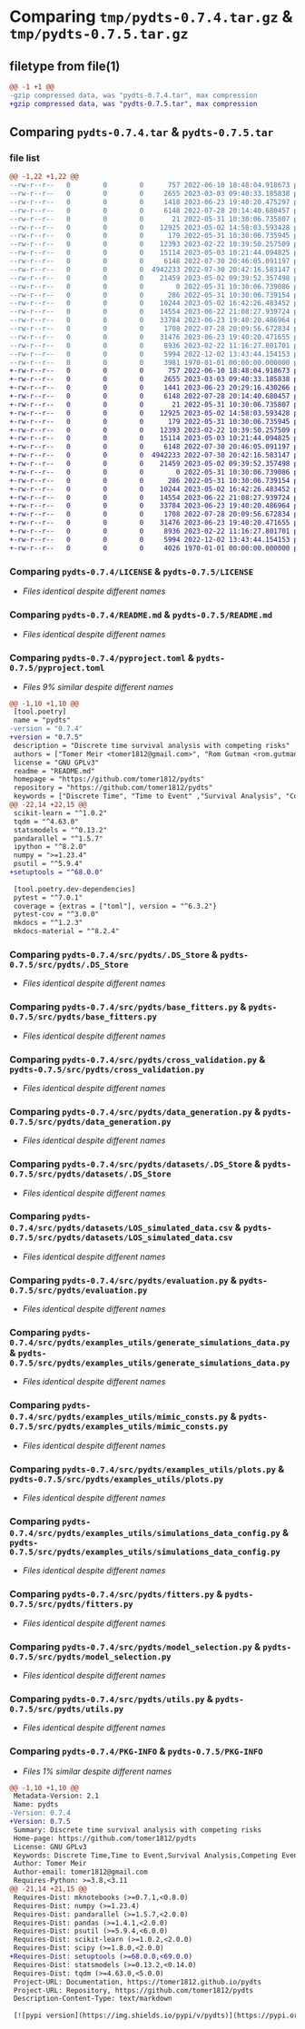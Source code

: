 # Comparing `tmp/pydts-0.7.4.tar.gz` & `tmp/pydts-0.7.5.tar.gz`

## filetype from file(1)

```diff
@@ -1 +1 @@
-gzip compressed data, was "pydts-0.7.4.tar", max compression
+gzip compressed data, was "pydts-0.7.5.tar", max compression
```

## Comparing `pydts-0.7.4.tar` & `pydts-0.7.5.tar`

### file list

```diff
@@ -1,22 +1,22 @@
--rw-r--r--   0        0        0      757 2022-06-10 18:48:04.918673 pydts-0.7.4/LICENSE
--rw-r--r--   0        0        0     2655 2023-03-03 09:40:33.185838 pydts-0.7.4/README.md
--rw-r--r--   0        0        0     1418 2023-06-23 19:40:20.475297 pydts-0.7.4/pyproject.toml
--rw-r--r--   0        0        0     6148 2022-07-28 20:14:40.680457 pydts-0.7.4/src/pydts/.DS_Store
--rw-r--r--   0        0        0       21 2022-05-31 10:30:06.735807 pydts-0.7.4/src/pydts/__init__.py
--rw-r--r--   0        0        0    12925 2023-05-02 14:58:03.593428 pydts-0.7.4/src/pydts/base_fitters.py
--rw-r--r--   0        0        0      179 2022-05-31 10:30:06.735945 pydts-0.7.4/src/pydts/config.py
--rw-r--r--   0        0        0    12393 2023-02-22 10:39:50.257509 pydts-0.7.4/src/pydts/cross_validation.py
--rw-r--r--   0        0        0    15114 2023-05-03 10:21:44.094825 pydts-0.7.4/src/pydts/data_generation.py
--rw-r--r--   0        0        0     6148 2022-07-30 20:46:05.091197 pydts-0.7.4/src/pydts/datasets/.DS_Store
--rw-r--r--   0        0        0  4942233 2022-07-30 20:42:16.583147 pydts-0.7.4/src/pydts/datasets/LOS_simulated_data.csv
--rw-r--r--   0        0        0    21459 2023-05-02 09:39:52.357498 pydts-0.7.4/src/pydts/evaluation.py
--rw-r--r--   0        0        0        0 2022-05-31 10:30:06.739086 pydts-0.7.4/src/pydts/examples_utils/__init__.py
--rw-r--r--   0        0        0      286 2022-05-31 10:30:06.739154 pydts-0.7.4/src/pydts/examples_utils/datasets.py
--rw-r--r--   0        0        0    10244 2023-05-02 16:42:26.483452 pydts-0.7.4/src/pydts/examples_utils/generate_simulations_data.py
--rw-r--r--   0        0        0    14554 2023-06-22 21:08:27.939724 pydts-0.7.4/src/pydts/examples_utils/mimic_consts.py
--rw-r--r--   0        0        0    33784 2023-06-23 19:40:20.486964 pydts-0.7.4/src/pydts/examples_utils/plots.py
--rw-r--r--   0        0        0     1708 2022-07-28 20:09:56.672834 pydts-0.7.4/src/pydts/examples_utils/simulations_data_config.py
--rw-r--r--   0        0        0    31476 2023-06-23 19:40:20.471655 pydts-0.7.4/src/pydts/fitters.py
--rw-r--r--   0        0        0     8936 2023-02-22 11:16:27.801701 pydts-0.7.4/src/pydts/model_selection.py
--rw-r--r--   0        0        0     5994 2022-12-02 13:43:44.154153 pydts-0.7.4/src/pydts/utils.py
--rw-r--r--   0        0        0     3981 1970-01-01 00:00:00.000000 pydts-0.7.4/PKG-INFO
+-rw-r--r--   0        0        0      757 2022-06-10 18:48:04.918673 pydts-0.7.5/LICENSE
+-rw-r--r--   0        0        0     2655 2023-03-03 09:40:33.185838 pydts-0.7.5/README.md
+-rw-r--r--   0        0        0     1441 2023-06-23 20:29:16.430266 pydts-0.7.5/pyproject.toml
+-rw-r--r--   0        0        0     6148 2022-07-28 20:14:40.680457 pydts-0.7.5/src/pydts/.DS_Store
+-rw-r--r--   0        0        0       21 2022-05-31 10:30:06.735807 pydts-0.7.5/src/pydts/__init__.py
+-rw-r--r--   0        0        0    12925 2023-05-02 14:58:03.593428 pydts-0.7.5/src/pydts/base_fitters.py
+-rw-r--r--   0        0        0      179 2022-05-31 10:30:06.735945 pydts-0.7.5/src/pydts/config.py
+-rw-r--r--   0        0        0    12393 2023-02-22 10:39:50.257509 pydts-0.7.5/src/pydts/cross_validation.py
+-rw-r--r--   0        0        0    15114 2023-05-03 10:21:44.094825 pydts-0.7.5/src/pydts/data_generation.py
+-rw-r--r--   0        0        0     6148 2022-07-30 20:46:05.091197 pydts-0.7.5/src/pydts/datasets/.DS_Store
+-rw-r--r--   0        0        0  4942233 2022-07-30 20:42:16.583147 pydts-0.7.5/src/pydts/datasets/LOS_simulated_data.csv
+-rw-r--r--   0        0        0    21459 2023-05-02 09:39:52.357498 pydts-0.7.5/src/pydts/evaluation.py
+-rw-r--r--   0        0        0        0 2022-05-31 10:30:06.739086 pydts-0.7.5/src/pydts/examples_utils/__init__.py
+-rw-r--r--   0        0        0      286 2022-05-31 10:30:06.739154 pydts-0.7.5/src/pydts/examples_utils/datasets.py
+-rw-r--r--   0        0        0    10244 2023-05-02 16:42:26.483452 pydts-0.7.5/src/pydts/examples_utils/generate_simulations_data.py
+-rw-r--r--   0        0        0    14554 2023-06-22 21:08:27.939724 pydts-0.7.5/src/pydts/examples_utils/mimic_consts.py
+-rw-r--r--   0        0        0    33784 2023-06-23 19:40:20.486964 pydts-0.7.5/src/pydts/examples_utils/plots.py
+-rw-r--r--   0        0        0     1708 2022-07-28 20:09:56.672834 pydts-0.7.5/src/pydts/examples_utils/simulations_data_config.py
+-rw-r--r--   0        0        0    31476 2023-06-23 19:40:20.471655 pydts-0.7.5/src/pydts/fitters.py
+-rw-r--r--   0        0        0     8936 2023-02-22 11:16:27.801701 pydts-0.7.5/src/pydts/model_selection.py
+-rw-r--r--   0        0        0     5994 2022-12-02 13:43:44.154153 pydts-0.7.5/src/pydts/utils.py
+-rw-r--r--   0        0        0     4026 1970-01-01 00:00:00.000000 pydts-0.7.5/PKG-INFO
```

### Comparing `pydts-0.7.4/LICENSE` & `pydts-0.7.5/LICENSE`

 * *Files identical despite different names*

### Comparing `pydts-0.7.4/README.md` & `pydts-0.7.5/README.md`

 * *Files identical despite different names*

### Comparing `pydts-0.7.4/pyproject.toml` & `pydts-0.7.5/pyproject.toml`

 * *Files 9% similar despite different names*

```diff
@@ -1,10 +1,10 @@
 [tool.poetry]
 name = "pydts"
-version = "0.7.4"
+version = "0.7.5"
 description = "Discrete time survival analysis with competing risks"
 authors = ["Tomer Meir <tomer1812@gmail.com>", "Rom Gutman <rom.gutman1@gmail.com>", "Malka Gorfine <malkago12@gmail.com>"]
 license = "GNU GPLv3"
 readme = "README.md"
 homepage = "https://github.com/tomer1812/pydts"
 repository = "https://github.com/tomer1812/pydts"
 keywords = ["Discrete Time", "Time to Event" ,"Survival Analysis", "Competing Events"]
@@ -22,14 +22,15 @@
 scikit-learn = "^1.0.2"
 tqdm = "^4.63.0"
 statsmodels = "^0.13.2"
 pandarallel = "^1.5.7"
 ipython = "^8.2.0"
 numpy = ">=1.23.4"
 psutil = "^5.9.4"
+setuptools = "^68.0.0"
 
 [tool.poetry.dev-dependencies]
 pytest = "^7.0.1"
 coverage = {extras = ["toml"], version = "^6.3.2"}
 pytest-cov = "^3.0.0"
 mkdocs = "^1.2.3"
 mkdocs-material = "^8.2.4"
```

### Comparing `pydts-0.7.4/src/pydts/.DS_Store` & `pydts-0.7.5/src/pydts/.DS_Store`

 * *Files identical despite different names*

### Comparing `pydts-0.7.4/src/pydts/base_fitters.py` & `pydts-0.7.5/src/pydts/base_fitters.py`

 * *Files identical despite different names*

### Comparing `pydts-0.7.4/src/pydts/cross_validation.py` & `pydts-0.7.5/src/pydts/cross_validation.py`

 * *Files identical despite different names*

### Comparing `pydts-0.7.4/src/pydts/data_generation.py` & `pydts-0.7.5/src/pydts/data_generation.py`

 * *Files identical despite different names*

### Comparing `pydts-0.7.4/src/pydts/datasets/.DS_Store` & `pydts-0.7.5/src/pydts/datasets/.DS_Store`

 * *Files identical despite different names*

### Comparing `pydts-0.7.4/src/pydts/datasets/LOS_simulated_data.csv` & `pydts-0.7.5/src/pydts/datasets/LOS_simulated_data.csv`

 * *Files identical despite different names*

### Comparing `pydts-0.7.4/src/pydts/evaluation.py` & `pydts-0.7.5/src/pydts/evaluation.py`

 * *Files identical despite different names*

### Comparing `pydts-0.7.4/src/pydts/examples_utils/generate_simulations_data.py` & `pydts-0.7.5/src/pydts/examples_utils/generate_simulations_data.py`

 * *Files identical despite different names*

### Comparing `pydts-0.7.4/src/pydts/examples_utils/mimic_consts.py` & `pydts-0.7.5/src/pydts/examples_utils/mimic_consts.py`

 * *Files identical despite different names*

### Comparing `pydts-0.7.4/src/pydts/examples_utils/plots.py` & `pydts-0.7.5/src/pydts/examples_utils/plots.py`

 * *Files identical despite different names*

### Comparing `pydts-0.7.4/src/pydts/examples_utils/simulations_data_config.py` & `pydts-0.7.5/src/pydts/examples_utils/simulations_data_config.py`

 * *Files identical despite different names*

### Comparing `pydts-0.7.4/src/pydts/fitters.py` & `pydts-0.7.5/src/pydts/fitters.py`

 * *Files identical despite different names*

### Comparing `pydts-0.7.4/src/pydts/model_selection.py` & `pydts-0.7.5/src/pydts/model_selection.py`

 * *Files identical despite different names*

### Comparing `pydts-0.7.4/src/pydts/utils.py` & `pydts-0.7.5/src/pydts/utils.py`

 * *Files identical despite different names*

### Comparing `pydts-0.7.4/PKG-INFO` & `pydts-0.7.5/PKG-INFO`

 * *Files 1% similar despite different names*

```diff
@@ -1,10 +1,10 @@
 Metadata-Version: 2.1
 Name: pydts
-Version: 0.7.4
+Version: 0.7.5
 Summary: Discrete time survival analysis with competing risks
 Home-page: https://github.com/tomer1812/pydts
 License: GNU GPLv3
 Keywords: Discrete Time,Time to Event,Survival Analysis,Competing Events
 Author: Tomer Meir
 Author-email: tomer1812@gmail.com
 Requires-Python: >=3.8,<3.11
@@ -21,14 +21,15 @@
 Requires-Dist: mknotebooks (>=0.7.1,<0.8.0)
 Requires-Dist: numpy (>=1.23.4)
 Requires-Dist: pandarallel (>=1.5.7,<2.0.0)
 Requires-Dist: pandas (>=1.4.1,<2.0.0)
 Requires-Dist: psutil (>=5.9.4,<6.0.0)
 Requires-Dist: scikit-learn (>=1.0.2,<2.0.0)
 Requires-Dist: scipy (>=1.8.0,<2.0.0)
+Requires-Dist: setuptools (>=68.0.0,<69.0.0)
 Requires-Dist: statsmodels (>=0.13.2,<0.14.0)
 Requires-Dist: tqdm (>=4.63.0,<5.0.0)
 Project-URL: Documentation, https://tomer1812.github.io/pydts
 Project-URL: Repository, https://github.com/tomer1812/pydts
 Description-Content-Type: text/markdown
 
 [![pypi version](https://img.shields.io/pypi/v/pydts)](https://pypi.org/project/pydts/)
```

